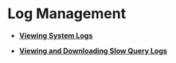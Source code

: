 # Log Management<a name="en-us_topic_sqlserver_0029128267"></a>

-   **[Viewing System Logs](viewing-system-logs.md)**  

-   **[Viewing and Downloading Slow Query Logs](viewing-and-downloading-slow-query-logs.md)**  


